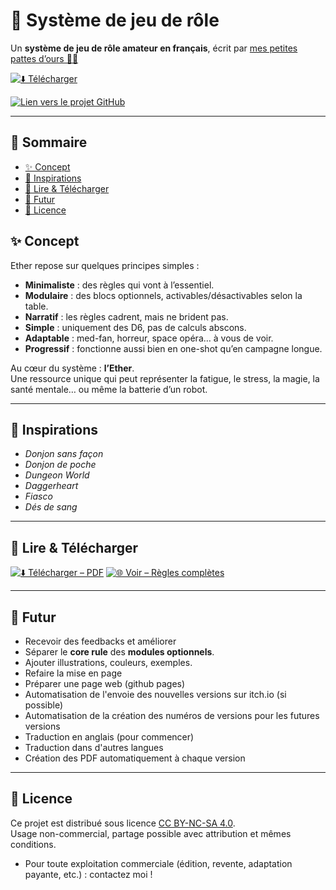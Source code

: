 # 🎲 Système de jeu de rôle

Un **système de jeu de rôle amateur en français**, écrit par [mes petites pattes d’ours 🐻‍❄️](https://github.com/OursBlanc42)

[![⬇️ Télécharger](https://img.shields.io/badge/⬇️%20Télécharger-brightgreen?style=for-the-badge)](#-lire--télécharger)

[![Lien vers le projet GitHub](https://img.shields.io/badge/GitHub-OursBlanc42%2FEther-black?logo=github&style=for-the-badge)](https://github.com/OursBlanc42/Ether)



---

## 📑 Sommaire
- [✨ Concept](#-concept)
- [🎲 Inspirations](#-inspirations)
- [📖 Lire & Télécharger](#-lire--télécharger)
- [🚧 Futur](#-futur)
- [📜 Licence](#-licence)

## ✨ Concept
Ether repose sur quelques principes simples :  
- **Minimaliste** : des règles qui vont à l’essentiel.  
- **Modulaire** : des blocs optionnels, activables/désactivables selon la table.  
- **Narratif** : les règles cadrent, mais ne brident pas.  
- **Simple** : uniquement des D6, pas de calculs abscons.  
- **Adaptable** : med-fan, horreur, space opéra… à vous de voir.  
- **Progressif** : fonctionne aussi bien en one-shot qu’en campagne longue.  

Au cœur du système : **l’Ether**.  
Une ressource unique qui peut représenter la fatigue, le stress, la magie, la santé mentale… ou même la batterie d’un robot.  

---

## 🎲 Inspirations
- *Donjon sans façon*  
- *Donjon de poche*  
- *Dungeon World*  
- *Daggerheart*  
- *Fiasco*  
- *Dés de sang*  

---

## 📖 Lire & Télécharger

[![⬇️ Télécharger – PDF](https://img.shields.io/badge/⬇️%20Télécharger-PDF-brightgreen?style=for-the-badge)](https://github.com/OursBlanc42/Ether/releases/latest/download/ETHER.pdf)
[![🌐 Voir – Règles complètes](https://img.shields.io/badge/🌐%20Voir-Règles%20complètes-blue?style=for-the-badge)](./ETHER.md)


---

## 🚧 Futur
- Recevoir des feedbacks et améliorer  
- Séparer le **core rule** des **modules optionnels**.  
- Ajouter illustrations, couleurs, exemples.
- Refaire la mise en page
- Préparer une page web (github pages)
- Automatisation de l'envoie des nouvelles versions sur itch.io (si possible)
- Automatisation de la création des numéros de versions pour les futures versions
- Traduction en anglais (pour commencer)
- Traduction dans d'autres langues
- Création des PDF automatiquement à chaque version

---

## 📜 Licence
Ce projet est distribué sous licence [CC BY-NC-SA 4.0](./LICENSE.md).  
Usage non-commercial, partage possible avec attribution et mêmes conditions.

- Pour toute exploitation commerciale (édition, revente, adaptation payante, etc.) : contactez moi !
